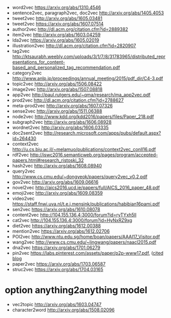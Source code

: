 - word2vec https://arxiv.org/abs/1310.4546
- sentence2vec, paragraph2vec, doc2vec http://arxiv.org/abs/1405.4053
- tweet2vec http://arxiv.org/abs/1605.03481
- tweet2vec https://arxiv.org/abs/1607.07514
- author2vec http://dl.acm.org/citation.cfm?id=2889382
- item2vec http://arxiv.org/abs/1603.04259
- lda2vec https://arxiv.org/abs/1605.02019
- illustration2vec http://dl.acm.org/citation.cfm?id=2820907
- tag2vec http://ktsaurabh.weebly.com/uploads/3/1/7/8/31783965/distributed_representations_for_content-based_and_personalized_tag_recommendation.pdf
- category2vec http://www.anlp.jp/proceedings/annual_meeting/2015/pdf_dir/C4-3.pdf
- topic2vec http://arxiv.org/abs/1506.08422
- image2vec http://arxiv.org/abs/1507.08818
- app2vec http://paul.rutgers.edu/~qma/research/ma_app2vec.pdf
- prod2vec http://dl.acm.org/citation.cfm?id=2788627
- meta-prod2vec http://arxiv.org/abs/1607.07326
- sense2vec http://arxiv.org/abs/1511.06388
- node2vec http://www.kdd.org/kdd2016/papers/files/Paper_218.pdf
- subgraph2vec http://arxiv.org/abs/1606.08928
- wordnet2vec http://arxiv.org/abs/1606.03335
- doc2sent2vec http://research.microsoft.com/apps/pubs/default.aspx?id=264430
- context2vec http://u.cs.biu.ac.il/~melamuo/publications/context2vec_conll16.pdf
- rdf2vec http://iswc2016.semanticweb.org/pages/program/accepted-papers.html#research_ristoski_32
- hash2vec http://arxiv.org/abs/1608.08940
- query2vec http://www.cs.cmu.edu/~dongyeok/papers/query2vec_v0.2.pdf
- gov2vec http://arxiv.org/abs/1609.06616
- novel2vec http://aics2016.ucd.ie/papers/full/AICS_2016_paper_48.pdf
- emoji2vec http://arxiv.org/abs/1609.08359
- video2vec https://staff.fnwi.uva.nl/t.e.j.mensink/publications/habibian16pami.pdf
- sen2vec https://arxiv.org/abs/1610.08078
- content2vec http://104.155.136.4:3000/forum?id=ryTYxh5ll
- cat2vec http://104.155.136.4:3000/forum?id=HyNxRZ9xg
- diet2vec https://arxiv.org/abs/1612.00388
- mention2vec https://arxiv.org/abs/1612.02706
- POI2vec http://www.ntu.edu.sg/home/boan/papers/AAAI17_Visitor.pdf
- wang2vec http://www.cs.cmu.edu/~lingwang/papers/naacl2015.pdf
- dna2vec https://arxiv.org/abs/1701.06279
- pin2vec https://labs.pinterest.com/assets/paper/p2p-www17.pdf, ([cited blog](https://medium.com/the-graph/applying-deep-learning-to-related-pins-a6fee3c92f5e#.erb1i5mze)
- paper2vec https://arxiv.org/abs/1703.06587
- struc2vec https://arxiv.org/abs/1704.03165

# option anything2anything model
- vec2topic http://arxiv.org/abs/1603.04747
- character2word http://arxiv.org/abs/1508.02096
